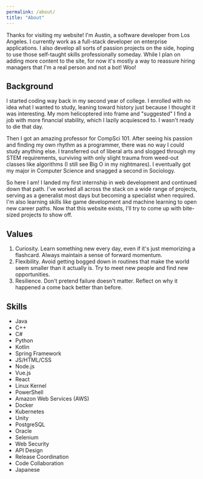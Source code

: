 ```yaml
---
permalink: /about/
title: "About"
---
```


Thanks for visiting my website! I'm Austin, a software developer from Los Angeles. I currently work as a full-stack developer on enterprise applications. I also develop all sorts of passion projects on the side, hoping to use those self-taught skills professionally someday. While I plan on adding more content to the site, for now it's mostly a way to reassure hiring managers that I'm a real person and not a bot! Woo!

## Background
 I started coding way back in my second year of college. I enrolled with no idea what I wanted to study, leaning toward history just because I thought it was interesting. My mom helicoptered into frame and "suggested" I find a job with more financial stability, which I lazily acquiesced to. I wasn't ready to die that day.
 
Then I got an amazing professor for CompSci 101. After seeing his passion and finding my own rhythm as a programmer, there was no way I could study anything else. I transferred out of liberal arts and slogged through my STEM requirements, surviving with only slight trauma from weed-out classes like algorithms (I still see Big O in my nightmares). I eventually got my major in Computer Science and snagged a second in Sociology.

So here I am! I landed my first internship in web development and continued down that path. I've worked all across the stack on a wide range of projects, serving as a generalist most days but becoming a specialist when required. I'm also learning skills like game development and machine learning to open new career paths. Now that this website exists, I'll try to come up with bite-sized projects to show off.

## Values
1. Curiosity. Learn something new every day, even if it's just memorizing a flashcard. Always maintain a sense of forward momentum.
2. Flexibility. Avoid getting bogged down in routines that make the world seem smaller than it actually is. Try to meet new people and find new opportunities.
3. Resilience. Don't pretend failure doesn't matter. Reflect on why it happened a come back better than before. 


## Skills
- Java
- C++
- C#
- Python
- Kotlin
- Spring Framework
- JS/HTML/CSS
- Node.js
- Vue.js
- React
- Linux Kernel
- PowerShell
- Amazon Web Services (AWS)
- Docker
- Kubernetes
- Unity
- PostgreSQL
- Oracle
- Selenium
- Web Security
- API Design
- Release Coordination
- Code Collaboration
- Japanese

[helicopter]: https://en.wikipedia.org/wiki/Helicopter_parent 